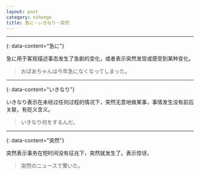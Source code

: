 ```yaml
---
layout: post
category: nihongo
title: 急に・いきなり・突然
---
```


---
{: data-content="急に"}

急に用于客观描述事态发生了急剧的变化，或者表示突然发现或感受到某种变化。

> おばあちゃんは今年急になくなってしまった。

---
{: data-content="いきなり"}

いきなり表示在未经过任何过程的情况下，突然无意地做某事，事情发生没有前后关联，有贬义含义。

> いきなり何をするんだ。

---
{: data-content="突然"}

突然表示事务在短时间没有征兆下，突然就发生了。表示惊讶。

> 突然のニュースで驚いた。